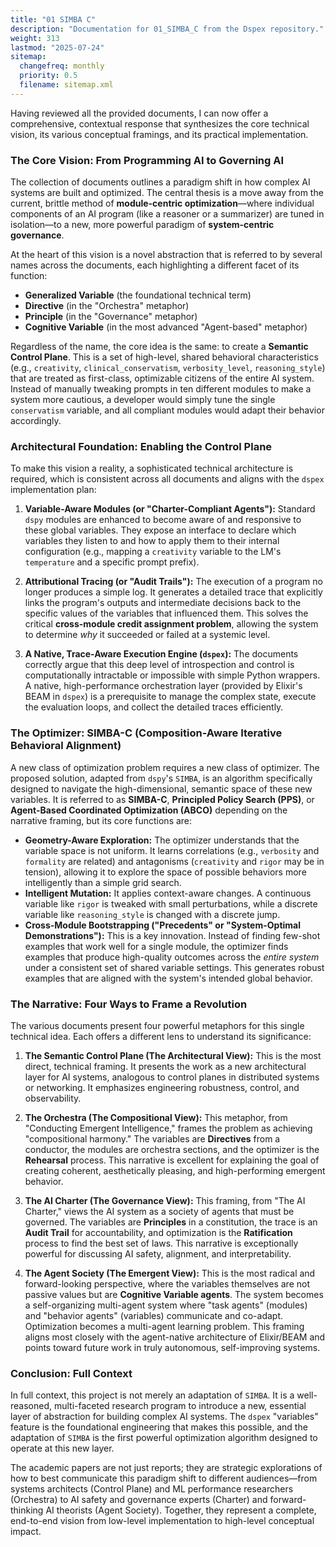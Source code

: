 ```yaml
---
title: "01 SIMBA C"
description: "Documentation for 01_SIMBA_C from the Dspex repository."
weight: 313
lastmod: "2025-07-24"
sitemap:
  changefreq: monthly
  priority: 0.5
  filename: sitemap.xml
---
```


Having reviewed all the provided documents, I can now offer a comprehensive, contextual response that synthesizes the core technical vision, its various conceptual framings, and its practical implementation.

### The Core Vision: From Programming AI to Governing AI

The collection of documents outlines a paradigm shift in how complex AI systems are built and optimized. The central thesis is a move away from the current, brittle method of **module-centric optimization**—where individual components of an AI program (like a reasoner or a summarizer) are tuned in isolation—to a new, more powerful paradigm of **system-centric governance**.

At the heart of this vision is a novel abstraction that is referred to by several names across the documents, each highlighting a different facet of its function:
*   **Generalized Variable** (the foundational technical term)
*   **Directive** (in the "Orchestra" metaphor)
*   **Principle** (in the "Governance" metaphor)
*   **Cognitive Variable** (in the most advanced "Agent-based" metaphor)

Regardless of the name, the core idea is the same: to create a **Semantic Control Plane**. This is a set of high-level, shared behavioral characteristics (e.g., `creativity`, `clinical_conservatism`, `verbosity_level`, `reasoning_style`) that are treated as first-class, optimizable citizens of the entire AI system. Instead of manually tweaking prompts in ten different modules to make a system more cautious, a developer would simply tune the single `conservatism` variable, and all compliant modules would adapt their behavior accordingly.

### Architectural Foundation: Enabling the Control Plane

To make this vision a reality, a sophisticated technical architecture is required, which is consistent across all documents and aligns with the `dspex` implementation plan:

1.  **Variable-Aware Modules (or "Charter-Compliant Agents"):** Standard `dspy` modules are enhanced to become aware of and responsive to these global variables. They expose an interface to declare which variables they listen to and how to apply them to their internal configuration (e.g., mapping a `creativity` variable to the LM's `temperature` and a specific prompt prefix).

2.  **Attributional Tracing (or "Audit Trails"):** The execution of a program no longer produces a simple log. It generates a detailed trace that explicitly links the program's outputs and intermediate decisions back to the specific values of the variables that influenced them. This solves the critical **cross-module credit assignment problem**, allowing the system to determine *why* it succeeded or failed at a systemic level.

3.  **A Native, Trace-Aware Execution Engine (`dspex`):** The documents correctly argue that this deep level of introspection and control is computationally intractable or impossible with simple Python wrappers. A native, high-performance orchestration layer (provided by Elixir's BEAM in `dspex`) is a prerequisite to manage the complex state, execute the evaluation loops, and collect the detailed traces efficiently.

### The Optimizer: SIMBA-C (Composition-Aware Iterative Behavioral Alignment)

A new class of optimization problem requires a new class of optimizer. The proposed solution, adapted from `dspy`'s `SIMBA`, is an algorithm specifically designed to navigate the high-dimensional, semantic space of these new variables. It is referred to as **SIMBA-C**, **Principled Policy Search (PPS)**, or **Agent-Based Coordinated Optimization (ABCO)** depending on the narrative framing, but its core functions are:

*   **Geometry-Aware Exploration:** The optimizer understands that the variable space is not uniform. It learns correlations (e.g., `verbosity` and `formality` are related) and antagonisms (`creativity` and `rigor` may be in tension), allowing it to explore the space of possible behaviors more intelligently than a simple grid search.
*   **Intelligent Mutation:** It applies context-aware changes. A continuous variable like `rigor` is tweaked with small perturbations, while a discrete variable like `reasoning_style` is changed with a discrete jump.
*   **Cross-Module Bootstrapping ("Precedents" or "System-Optimal Demonstrations"):** This is a key innovation. Instead of finding few-shot examples that work well for a single module, the optimizer finds examples that produce high-quality outcomes across the *entire system* under a consistent set of shared variable settings. This generates robust examples that are aligned with the system's intended global behavior.

### The Narrative: Four Ways to Frame a Revolution

The various documents present four powerful metaphors for this single technical idea. Each offers a different lens to understand its significance:

1.  **The Semantic Control Plane (The Architectural View):** This is the most direct, technical framing. It presents the work as a new architectural layer for AI systems, analogous to control planes in distributed systems or networking. It emphasizes engineering robustness, control, and observability.

2.  **The Orchestra (The Compositional View):** This metaphor, from "Conducting Emergent Intelligence," frames the problem as achieving "compositional harmony." The variables are **Directives** from a conductor, the modules are orchestra sections, and the optimizer is the **Rehearsal** process. This narrative is excellent for explaining the goal of creating coherent, aesthetically pleasing, and high-performing emergent behavior.

3.  **The AI Charter (The Governance View):** This framing, from "The AI Charter," views the AI system as a society of agents that must be governed. The variables are **Principles** in a constitution, the trace is an **Audit Trail** for accountability, and optimization is the **Ratification** process to find the best set of laws. This narrative is exceptionally powerful for discussing AI safety, alignment, and interpretability.

4.  **The Agent Society (The Emergent View):** This is the most radical and forward-looking perspective, where the variables themselves are not passive values but are **Cognitive Variable agents**. The system becomes a self-organizing multi-agent system where "task agents" (modules) and "behavior agents" (variables) communicate and co-adapt. Optimization becomes a multi-agent learning problem. This framing aligns most closely with the agent-native architecture of Elixir/BEAM and points toward future work in truly autonomous, self-improving systems.

### Conclusion: Full Context

In full context, this project is not merely an adaptation of `SIMBA`. It is a well-reasoned, multi-faceted research program to introduce a new, essential layer of abstraction for building complex AI systems. The `dspex` "variables" feature is the foundational engineering that makes this possible, and the adaptation of `SIMBA` is the first powerful optimization algorithm designed to operate at this new layer.

The academic papers are not just reports; they are strategic explorations of how to best communicate this paradigm shift to different audiences—from systems architects (Control Plane) and ML performance researchers (Orchestra) to AI safety and governance experts (Charter) and forward-thinking AI theorists (Agent Society). Together, they represent a complete, end-to-end vision from low-level implementation to high-level conceptual impact.

